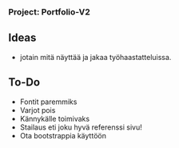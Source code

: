 ### Project: Portfolio-V2 ###

## Ideas ##
- jotain mitä näyttää ja jakaa työhaastatteluissa.

## To-Do ##
- Fontit paremmiks
- Varjot pois
- Kännykälle toimivaks
- Stailaus eti joku hyvä referenssi sivu!
- Ota bootstrappia käyttöön
